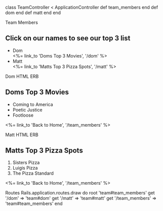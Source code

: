 <!-- As a user, I can visit a custom landing page at localhost:3000.
As a user, I can see the names of my team members as hyperlinks on the landing page.
As a user, I can click on each team member's name and be taken to a page that displays a list of that team member's top three things. (Could be top three restaurants, activities, books, video games, hiking locations, beaches, doughnut shoppes, movies, etc.) -->

class TeamController < ApplicationController
    def team_members 
    end
    def dom
    end
    def matt
    end
end

Team Members
<h2> Click on our names to see our top 3 list </h2>
<ul>
<li> Dom </li>
<%= link_to 'Doms Top 3 Movies', '/dom' %>
<li> Matt </li>
<%= link_to 'Matts Top 3 Pizza Spots', '/matt' %>
</ul>

Dom HTML ERB
<h2> Doms Top 3 Movies </h2>
<ul>
<li> Coming to America</li>
<li> Poetic Justice </li>
<li> Footloose </li>
</ul>
<footer> 
<%= link_to 'Back to Home', '/team_members' %>
</footer>

Matt HTML ERB
<h2> Matts Top 3 Pizza Spots</h2>
<ol>
<li> Sisters Pizza </li>
<li> Luigis Pizza </li>
<li> The Pizza Standard </li>
</ol>
<footer> 
<%= link_to 'Back to Home', '/team_members' %>
</footer>

Routes
Rails.application.routes.draw do
  root 'team#team_members'
  get '/dom' => 'team#dom'
  get '/matt' => 'team#matt'
  get '/team_members' => 'team#team_members'
end